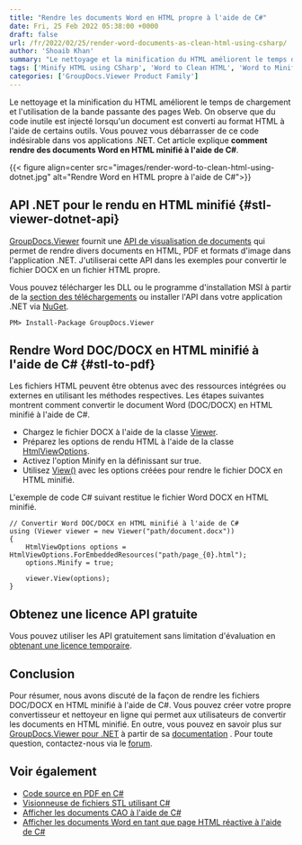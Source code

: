 ```yaml
---
title: "Rendre les documents Word en HTML propre à l'aide de C#"
date: Fri, 25 Feb 2022 05:38:00 +0000
draft: false
url: /fr/2022/02/25/render-word-documents-as-clean-html-using-csharp/
author: 'Shoaib Khan'
summary: "Le nettoyage et la minification du HTML améliorent le temps de chargement et l'utilisation de la bande passante des pages Web. On observe que du code inutile est injecté lorsqu'un document est converti au format HTML à l'aide de certains outils. Vous pouvez vous débarrasser de ce code indésirable dans vos applications .NET. Cet article explique **comment rendre des documents Word en HTML minifié à l'aide de C#**."
tags: ['Minify HTML using CSharp', 'Word to Clean HTML', 'Word to Minified HTML']
categories: ['GroupDocs.Viewer Product Family']
---
```


Le nettoyage et la minification du HTML améliorent le temps de chargement et l'utilisation de la bande passante des pages Web. On observe que du code inutile est injecté lorsqu'un document est converti au format HTML à l'aide de certains outils. Vous pouvez vous débarrasser de ce code indésirable dans vos applications .NET. Cet article explique **comment rendre des documents Word en HTML minifié à l'aide de C#**.



{{< figure align=center src="images/render-word-to-clean-html-using-dotnet.jpg" alt="Rendre Word en HTML propre à l'aide de C#">}}


## API .NET pour le rendu en HTML minifié {#stl-viewer-dotnet-api}

[GroupDocs.Viewer](https://products.groupdocs.com/viewer/) fournit une [API de visualisation de documents](https://products.groupdocs.com/viewer/net/) qui permet de rendre divers documents en HTML, PDF et formats d'image dans l'application .NET. J'utiliserai cette API dans les exemples pour convertir le fichier DOCX en un fichier HTML propre.

Vous pouvez télécharger les DLL ou le programme d'installation MSI à partir de la [section des téléchargements](https://downloads.groupdocs.com/viewer/net) ou installer l'API dans votre application .NET via [NuGet](https://www.nuget.org/packages/groupdocs.viewer).

```
PM> Install-Package GroupDocs.Viewer
```

## Rendre Word DOC/DOCX en HTML minifié à l'aide de C# {#stl-to-pdf}

Les fichiers HTML peuvent être obtenus avec des ressources intégrées ou externes en utilisant les méthodes respectives. Les étapes suivantes montrent comment convertir le document Word (DOC/DOCX) en HTML minifié à l'aide de C#.

* Chargez le fichier DOCX à l'aide de la classe [Viewer](https://apireference.groupdocs.com/viewer/net/groupdocs.viewer/viewer).
* Préparez les options de rendu HTML à l'aide de la classe [HtmlViewOptions](https://apireference.groupdocs.com/viewer/net/groupdocs.viewer.options/htmlviewoptions).
* Activez l'option Minify en la définissant sur true.
* Utilisez [View()](https://apireference.groupdocs.com/viewer/net/groupdocs.viewer/viewer/methods/view) avec les options créées pour rendre le fichier DOCX en HTML minifié.

L'exemple de code C# suivant restitue le fichier Word DOCX en HTML minifié.

```
// Convertir Word DOC/DOCX en HTML minifié à l'aide de C#
using (Viewer viewer = new Viewer("path/document.docx"))
{
    HtmlViewOptions options = HtmlViewOptions.ForEmbeddedResources("path/page_{0}.html");
    options.Minify = true;

    viewer.View(options);
}
```

## Obtenez une licence API gratuite

Vous pouvez utiliser les API gratuitement sans limitation d'évaluation en [obtenant une licence temporaire](https://purchase.groupdocs.com/temporary-license).

## Conclusion

Pour résumer, nous avons discuté de la façon de rendre les fichiers DOC/DOCX en HTML minifié à l'aide de C#. Vous pouvez créer votre propre convertisseur et nettoyeur en ligne qui permet aux utilisateurs de convertir les documents en HTML minifié. En outre, vous pouvez en savoir plus sur [GroupDocs.Viewer pour .NET](https://products.groupdocs.com/viewer/net/) à partir de sa [documentation](https://docs.groupdocs.com/viewer/) . Pour toute question, contactez-nous via le [forum](https://forum.groupdocs.com/).

## Voir également

* [Code source en PDF en C#](https://blog.groupdocs.com/2021/12/03/convert-source-code-to-pdf-in-csharp/)
* [Visionneuse de fichiers STL utilisant C#](https://blog.groupdocs.com/2021/12/28/stl-file-viewer-using-csharp/)
* [Afficher les documents CAO à l'aide de C#](https://blog.groupdocs.com/2021/04/27/view-cad-documents-using-csharp/)
* [Afficher les documents Word en tant que page HTML réactive à l'aide de C#](https://blog.groupdocs.com/2021/08/28/view-word-documents-as-html-responsive-page-using-csharp/)





